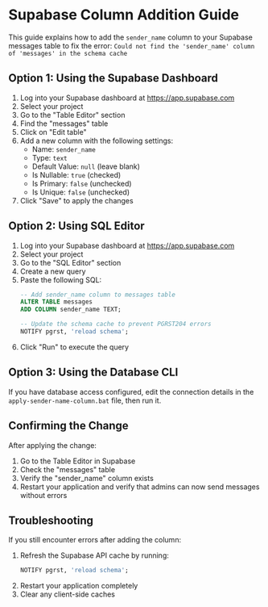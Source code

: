 # Supabase Column Addition Guide

This guide explains how to add the `sender_name` column to your Supabase messages table to fix the error:
`Could not find the 'sender_name' column of 'messages' in the schema cache`

## Option 1: Using the Supabase Dashboard

1. Log into your Supabase dashboard at https://app.supabase.com
2. Select your project
3. Go to the "Table Editor" section
4. Find the "messages" table
5. Click on "Edit table"
6. Add a new column with the following settings:
   - Name: `sender_name`
   - Type: `text`
   - Default Value: `null` (leave blank)
   - Is Nullable: `true` (checked)
   - Is Primary: `false` (unchecked)
   - Is Unique: `false` (unchecked)
7. Click "Save" to apply the changes

## Option 2: Using SQL Editor

1. Log into your Supabase dashboard at https://app.supabase.com
2. Select your project
3. Go to the "SQL Editor" section
4. Create a new query
5. Paste the following SQL:
   ```sql
   -- Add sender_name column to messages table
   ALTER TABLE messages 
   ADD COLUMN sender_name TEXT;

   -- Update the schema cache to prevent PGRST204 errors
   NOTIFY pgrst, 'reload schema';
   ```
6. Click "Run" to execute the query

## Option 3: Using the Database CLI

If you have database access configured, edit the connection details in the `apply-sender-name-column.bat` file, then run it.

## Confirming the Change

After applying the change:

1. Go to the Table Editor in Supabase
2. Check the "messages" table
3. Verify the "sender_name" column exists
4. Restart your application and verify that admins can now send messages without errors

## Troubleshooting

If you still encounter errors after adding the column:

1. Refresh the Supabase API cache by running:
   ```sql
   NOTIFY pgrst, 'reload schema';
   ```
2. Restart your application completely
3. Clear any client-side caches
